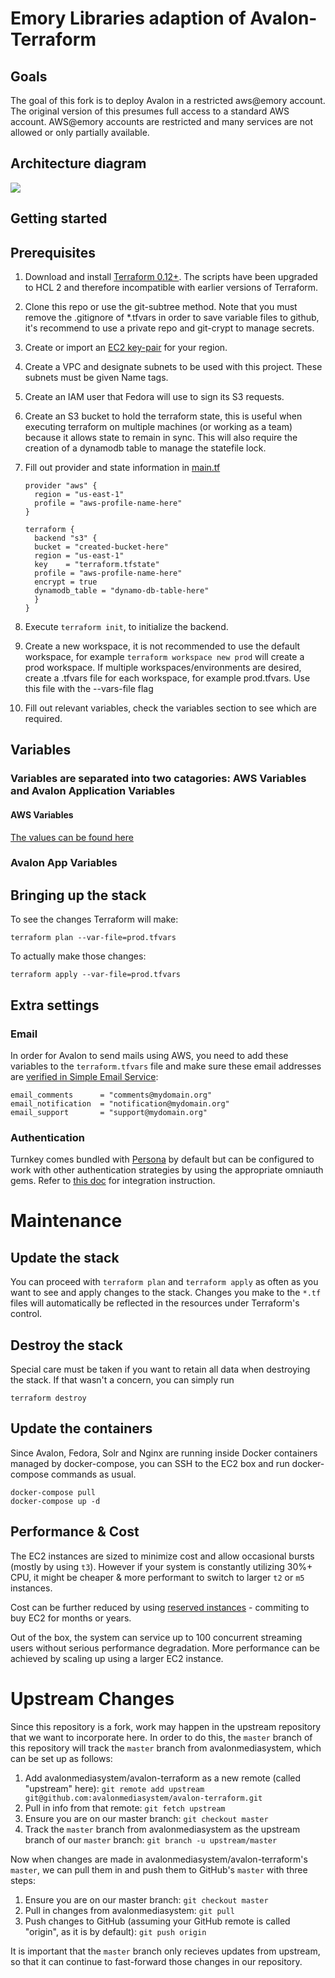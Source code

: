 # Emory Libraries adaption of Avalon-Terraform

## Goals

The goal of this fork is to deploy Avalon in a restricted aws@emory account. The original version of this presumes full access to a standard AWS account. AWS@emory accounts are restricted and many services are not allowed or only partially available.

## Architecture diagram

![](diagram.jpg)

## Getting started

## Prerequisites

1. Download and install [Terraform 0.12+](https://www.terraform.io/downloads.html). The scripts have been upgraded to HCL 2 and therefore incompatible with earlier versions of Terraform.
1. Clone this repo or use the git-subtree method. Note that you must remove the .gitignore of *.tfvars in order to save variable files to github, it's recommend to use a private repo and git-crypt to manage secrets.
1. Create or import an [EC2 key-pair](http://docs.aws.amazon.com/AWSEC2/latest/UserGuide/ec2-key-pairs.html) for your region.
2. Create a VPC and designate subnets to be used with this project. These subnets must be given Name tags.
3. Create an IAM user that Fedora will use to sign its S3 requests.
4. Create an S3 bucket to hold the terraform state, this is useful when
    executing terraform on multiple machines (or working as a team) because it allows state to remain in sync.
    This will also require the creation of a dynamodb table to manage the statefile lock.
5. Fill out provider and state information in [main.tf](main.tf)
    
    ```hcl
    provider "aws" {
      region = "us-east-1"
      profile = "aws-profile-name-here"
    }

    terraform {
      backend "s3" {
      bucket = "created-bucket-here"
      region = "us-east-1"
      key    = "terraform.tfstate"
      profile = "aws-profile-name-here"
      encrypt = true
      dynamodb_table = "dynamo-db-table-here"
      }
    }
    ```

6. Execute `terraform init`, to initialize the backend.
7. Create a new workspace, it is not recommended to use the default workspace, for example `terraform workspace new prod` will create a prod workspace.
   If multiple workspaces/environments are desired, create a .tfvars file for each workspace, for example prod.tfvars. Use this file with the --vars-file flag
8. Fill out relevant variables, check the variables section to see which are required.

## Variables

### Variables are separated into two catagories: AWS Variables and Avalon Application Variables

#### AWS Variables

[The values can be found here](readme/aws_var.md)

### Avalon App Variables


## Bringing up the stack

To see the changes Terraform will make:

    terraform plan --var-file=prod.tfvars

To actually make those changes:

    terraform apply --var-file=prod.tfvars


## Extra settings

### Email

In order for Avalon to send mails using AWS, you need to add these variables to the `terraform.tfvars` file and make sure these email addresses are [verified in Simple Email Service](https://docs.aws.amazon.com/ses/latest/DeveloperGuide/verify-email-addresses.html):

    email_comments      = "comments@mydomain.org"
    email_notification  = "notification@mydomain.org"
    email_support       = "support@mydomain.org"

### Authentication

Turnkey comes bundled with [Persona](https://github.com/samvera-labs/samvera-persona) by default but can be configured to work with other authentication strategies by using the appropriate omniauth gems. Refer to [this doc](https://wiki.dlib.indiana.edu/display/VarVideo/Manual+Installation+Instructions#ManualInstallationInstructions-AuthenticationStrategy) for integration instruction.

# Maintenance

## Update the stack
You can proceed with `terraform plan` and `terraform apply` as often as you want to see and apply changes to the
stack. Changes you make to the `*.tf` files  will automatically be reflected in the resources under Terraform's
control.

## Destroy the stack
Special care must be taken if you want to retain all data when destroying the stack. If that wasn't a concern, you can simply run
    
    terraform destroy

## Update the containers
Since Avalon, Fedora, Solr and Nginx are running inside Docker containers managed by docker-compose, you can SSH to the EC2 box and run docker-compose commands as usual.

    docker-compose pull
    docker-compose up -d

## Performance & Cost
The EC2 instances are sized to minimize cost and allow occasional bursts (mostly by using `t3`). However if your system is constantly utilizing 30%+ CPU, it might be cheaper & more performant to switch to larger `t2` or `m5` instances.

Cost can be further reduced by using [reserved instances](https://aws.amazon.com/ec2/pricing/reserved-instances/pricing/) - commiting to buy EC2 for months or years.

Out of the box, the system can service up to 100 concurrent streaming users without serious performance degradation. More performance can be achieved by scaling up using a larger EC2 instance.

# Upstream Changes

Since this repository is a fork, work may happen in the upstream repository that we want to incorporate here.
In order to do this, the `master` branch of this repository will track the `master` branch from avalonmediasystem, which can be set up as follows:

1. Add avalonmediasystem/avalon-terraform as a new remote (called "upstream" here): ```git remote add upstream git@github.com:avalonmediasystem/avalon-terraform.git```
2. Pull in info from that remote: `git fetch upstream`
3. Ensure you are on our master branch: `git checkout master`
4. Track the `master` branch from avalonmediasystem as the upstream branch of our `master` branch: `git branch -u upstream/master`

Now when changes are made in avalonmediasystem/avalon-terraform's `master`, we can pull them in and push them to GitHub's `master` with three steps:

1. Ensure you are on our master branch: `git checkout master`
2. Pull in changes from avalonmediasystem: `git pull`
3. Push changes to GitHub (assuming your GitHub remote is called "origin", as it is by default): `git push origin`

It is important that the `master` branch only recieves updates from upstream, so that it can continue to fast-forward those changes in our repository.
